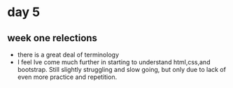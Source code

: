 # day 5

## week one relections
- there is a great deal of terminology 
- I feel Ive come much further in starting to understand html,css,and bootstrap. Still slightly struggling and slow going, but only due to lack of even more practice and repetition.